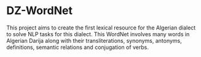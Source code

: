 # DZ-WordNet
 This project aims to create the first lexical resource for the Algerian dialect to solve NLP tasks for this dialect. This WordNet involves many words in Algerian Darija along with their transliterations, synonyms, antonyms, definitions, semantic relations and conjugation of verbs.
